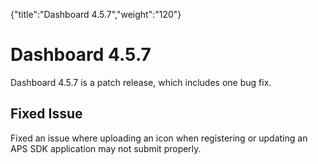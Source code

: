 {"title":"Dashboard 4.5.7","weight":"120"} 

# Dashboard 4.5.7

Dashboard 4.5.7 is a patch release, which includes one bug fix.

## Fixed Issue

Fixed an issue where uploading an icon when registering or updating an APS SDK application may not submit properly.